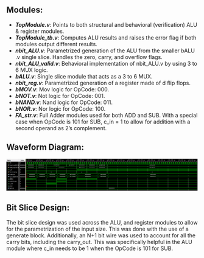 ## Modules:

- ***TopModule.v***: Points to both structural and behavioral (verification) ALU & register modules.
- ***TopModule_tb.v***: Computes ALU results and raises the error flag if both modules output different results.
- ***nbit_ALU.v***: Parametrized generation of the ALU from the smaller bALU .v single slice. Handles the zero, carry, and overflow flags.
- ***nbit_ALU_valid.v***: Behavioral implementation of nbit_ALU.v by using 3 to 6 MUX logic.
- ***bALU.v***: Single slice module that acts as a 3 to 6 MUX.
- ***nbit_reg.v***: Parametrized generation of a register made of d flip flops.
- ***bMOV.v***: Mov logic for OpCode: 000.
- ***bNOT.v***: Not logic for OpCode: 001.
- ***bNAND.v***: Nand logic for OpCode: 011.
- ***bNOR.v***: Nor logic for OpCode: 100.
- ***FA_str.v***: Full Adder modules used for both ADD and SUB. With a special case when OpCode is 101 for SUB, c_in = 1 to allow for addition with a second operand as 2’s complement.


## Waveform Diagram:

![Image1](./images/image1.png)


## Bit Slice Design:

The bit slice design was used across the ALU, and register modules to allow for the parametrization of the input size. This was done with the use of a generate block. Additionally, an N+1 bit wire was used to account for all the carry bits, including the carry_out. This was specifically helpful in the ALU module where c_in needs to be 1 when the OpCode is 101 for SUB.